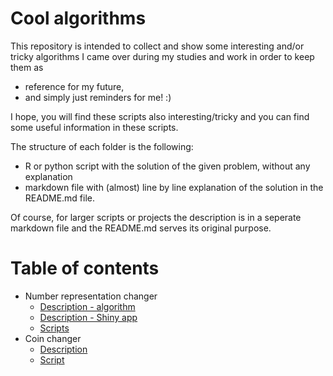 # Cool algorithms

This repository is intended to collect and show some interesting and/or tricky algorithms I came over during my studies and work in order to keep them as 
* reference for my future,
* and simply just reminders for me! :) 

I hope, you will find these scripts also interesting/tricky and you can find some useful information in these scripts.


The structure of each folder is the following:  
- R or python script with the solution of the given problem, without any explanation
- markdown file with (almost) line by line explanation of the solution in the README.md file. 

Of course, for larger scripts or projects the description is in a seperate markdown file and the README.md serves its original purpose.

# Table of contents

- Number representation changer
  - [Description - algorithm](representation_changer/README.md)
  - [Description - Shiny app](representation_changer/shiny_descr.md)
  - [Scripts](representation_changer)
- Coin changer
  - [Description](coin_changer/README.md)
  - [Script](coin_changer/change_coins.R)

